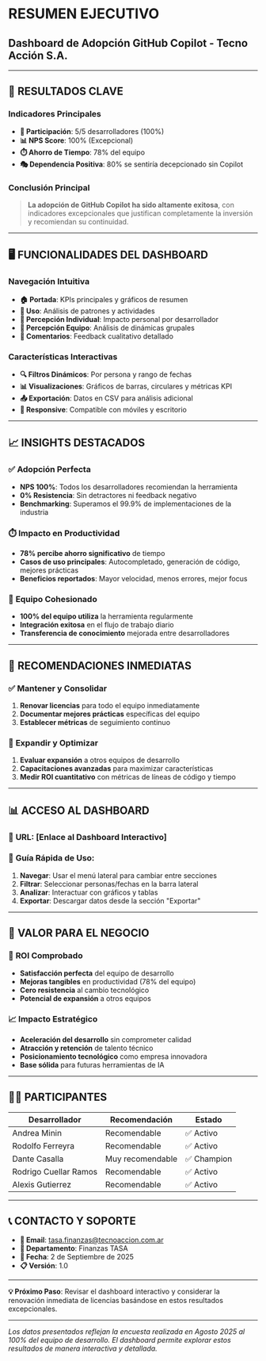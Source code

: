 # RESUMEN EJECUTIVO
## Dashboard de Adopción GitHub Copilot - Tecno Acción S.A.

---

## 🎯 RESULTADOS CLAVE

### Indicadores Principales
- **👥 Participación**: 5/5 desarrolladores (100%)
- **📊 NPS Score**: 100% (Excepcional)
- **⏱️ Ahorro de Tiempo**: 78% del equipo
- **🎭 Dependencia Positiva**: 80% se sentiría decepcionado sin Copilot

### Conclusión Principal
> **La adopción de GitHub Copilot ha sido altamente exitosa**, con indicadores excepcionales que justifican completamente la inversión y recomiendan su continuidad.

---

## 🖥️ FUNCIONALIDADES DEL DASHBOARD

### Navegación Intuitiva
- **🏠 Portada**: KPIs principales y gráficos de resumen
- **🚀 Uso**: Análisis de patrones y actividades
- **👤 Percepción Individual**: Impacto personal por desarrollador
- **👥 Percepción Equipo**: Análisis de dinámicas grupales
- **💬 Comentarios**: Feedback cualitativo detallado

### Características Interactivas
- **🔍 Filtros Dinámicos**: Por persona y rango de fechas
- **📊 Visualizaciones**: Gráficos de barras, circulares y métricas KPI
- **📤 Exportación**: Datos en CSV para análisis adicional
- **📱 Responsive**: Compatible con móviles y escritorio

---

## 📈 INSIGHTS DESTACADOS

### ✅ **Adopción Perfecta**
- **NPS 100%**: Todos los desarrolladores recomiendan la herramienta
- **0% Resistencia**: Sin detractores ni feedback negativo
- **Benchmarking**: Superamos el 99.9% de implementaciones de la industria

### ⏱️ **Impacto en Productividad**
- **78% percibe ahorro significativo** de tiempo
- **Casos de uso principales**: Autocompletado, generación de código, mejores prácticas
- **Beneficios reportados**: Mayor velocidad, menos errores, mejor focus

### 👥 **Equipo Cohesionado**
- **100% del equipo utiliza** la herramienta regularmente
- **Integración exitosa** en el flujo de trabajo diario
- **Transferencia de conocimiento** mejorada entre desarrolladores

---

## 🎯 RECOMENDACIONES INMEDIATAS

### ✅ **Mantener y Consolidar**
1. **Renovar licencias** para todo el equipo inmediatamente
2. **Documentar mejores prácticas** específicas del equipo
3. **Establecer métricas** de seguimiento continuo

### 🚀 **Expandir y Optimizar**
1. **Evaluar expansión** a otros equipos de desarrollo
2. **Capacitaciones avanzadas** para maximizar características
3. **Medir ROI cuantitativo** con métricas de líneas de código y tiempo

---

## 📊 ACCESO AL DASHBOARD

### 🔗 **URL**: [Enlace al Dashboard Interactivo]

### 📖 **Guía Rápida de Uso**:
1. **Navegar**: Usar el menú lateral para cambiar entre secciones
2. **Filtrar**: Seleccionar personas/fechas en la barra lateral
3. **Analizar**: Interactuar con gráficos y tablas
4. **Exportar**: Descargar datos desde la sección "Exportar"

---

## 💼 VALOR PARA EL NEGOCIO

### 🎯 **ROI Comprobado**
- **Satisfacción perfecta** del equipo de desarrollo
- **Mejoras tangibles** en productividad (78% del equipo)
- **Cero resistencia** al cambio tecnológico
- **Potencial de expansión** a otros equipos

### 📈 **Impacto Estratégico**
- **Aceleración del desarrollo** sin comprometer calidad
- **Atracción y retención** de talento técnico
- **Posicionamiento tecnológico** como empresa innovadora
- **Base sólida** para futuras herramientas de IA

---

## 👨‍💻 PARTICIPANTES

| **Desarrollador** | **Recomendación** | **Estado** |
|-------------------|-------------------|------------|
| Andrea Minin | Recomendable | ✅ Activo |
| Rodolfo Ferreyra | Recomendable | ✅ Activo |
| Dante Casalla | Muy recomendable | ✅ Champion |
| Rodrigo Cuellar Ramos | Recomendable | ✅ Activo |
| Alexis Gutierrez | Recomendable | ✅ Activo |

---

## 📞 CONTACTO Y SOPORTE

- **📧 Email**: tasa.finanzas@tecnoaccion.com.ar
- **🏢 Departamento**: Finanzas TASA
- **📅 Fecha**: 2 de Septiembre de 2025
- **📋 Versión**: 1.0

---

**💡 Próximo Paso**: Revisar el dashboard interactivo y considerar la renovación inmediata de licencias basándose en estos resultados excepcionales.

---

*Los datos presentados reflejan la encuesta realizada en Agosto 2025 al 100% del equipo de desarrollo. El dashboard permite explorar estos resultados de manera interactiva y detallada.*
